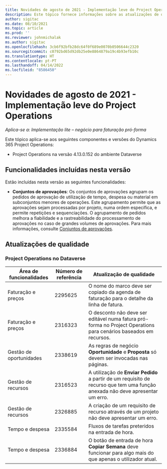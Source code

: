 ```yaml
---
title: Novidades de agosto de 2021 - Implementação leve do Project Operations
description: Este tópico fornece informações sobre as atualizações de qualidade disponíveis na versão de agosto de 2021 da implementação leve do Project Operations.
author: sigitac
ms.date: 08/10/2021
ms.topic: article
ms.prod: ''
ms.reviewer: johnmichalak
ms.author: sigitac
ms.openlocfilehash: 3cb6f92bfb28dc64f0f689e0070b0506644c2320
ms.sourcegitcommit: c0792bd65d92db25e0e8864879a19c4b93efb10c
ms.translationtype: HT
ms.contentlocale: pt-PT
ms.lasthandoff: 04/14/2022
ms.locfileid: "8586450"
---
```

# <a name="whats-new-august-2021---project-operations-lite-deployment"></a>Novidades de agosto de 2021 - Implementação leve do Project Operations

_Aplica-se a: Implementação lite – negócio para faturação pró-forma_

Este tópico aplica-se aos seguintes componentes e versões do Dynamics 365 Project Operations:

  - Project Operations na versão 4.13.0.152 do ambiente Dataverse

## <a name="features-included-in-this-release"></a>Funcionalidades incluídas nesta versão

Estão incluídas nesta versão as seguintes funcionalidades:

- **Conjuntos de aprovações**: Os conjuntos de aprovações agrupam os pedidos de aprovação de utilização de tempo, despesa ou material em subconjuntos menores de operações. Este agrupamento permite que as aprovações sejam processadas por projeto, numa ordem específica, e permite repetições e sequenciações. O agrupamento de pedidos melhora a fiabilidade e a rastreabilidade do processamento de aprovações no caso de grandes volumes de aprovações. Para mais informações, consulte [Conjuntos de aprovações](../../approvals/approval-sets.md).

## <a name="quality-updates"></a>Atualizações de qualidade

### <a name="project-operations-on-dataverse"></a>Project Operations no Dataverse

| **Área de funcionalidades** | **Número de referência** | **Atualização de qualidade** |
| --- | --- | --- |
| Faturação e preços | 2295625 | O nome do marco deve ser copiado da agenda de faturação para o detalhe da linha de fatura. |
| Faturação e preços | 2316323 | O desconto não deve ser editável numa fatura pró-forma no Project Operations para cenários baseados em recursos. |
| Gestão de oportunidades | 2338619 | As regras de negócio **Oportunidade** e **Proposta** só devem ser invocadas nas páginas. |
| Gestão de recursos | 2316523 | A utilização de **Enviar Pedido** a partir de um requisito de recurso que tem uma função anexada não deve apresentar um erro. |
| Gestão de recursos | 2326885 | A criação de um requisito de recurso através de um projeto não deve apresentar um erro. |
| Tempo e despesa | 2335584 | Fluxos de tarefas preteridos na entrada de hora. |
| Tempo e despesa | 2336884 | O botão de entrada de hora **Copiar Semana** deve funcionar para algo mais do que apenas o utilizador atual. |
